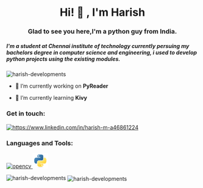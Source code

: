 <h1 align="center">Hi! 👋 , I'm Harish</h1>
<h3 align="center">Glad to see you here,I'm a python guy from India.</h3>

<h5>I'm a student at Chennai institute of technology currently persuing my bachelors degree in computer science and engineering, i used to develop python projects using the existing modules.</h5>

<p align="left"> <img src="https://komarev.com/ghpvc/?username=harish-developments&label=Profile%20views&color=0e75b6&style=flat" alt="harish-developments" /> </p>

- 🔭 I’m currently working on **PyReader**

- 🌱 I’m currently learning **Kivy**

<h3 align="left">Get in touch:</h3>
<p align="left">
<a href="https://linkedin.com/in/https://www.linkedin.com/in/harish-m-a46861224" target="blank"><img align="center" src="https://raw.githubusercontent.com/rahuldkjain/github-profile-readme-generator/master/src/images/icons/Social/linked-in-alt.svg" alt="https://www.linkedin.com/in/harish-m-a46861224" height="30" width="40" /></a>
</p>

<h3 align="left">Languages and Tools:</h3>
<p align="left"> <a href="https://opencv.org/" target="_blank"> <img src="https://www.vectorlogo.zone/logos/opencv/opencv-icon.svg" alt="opencv" width="40" height="40"/> </a> <a href="https://www.python.org" target="_blank"> <img src="https://raw.githubusercontent.com/devicons/devicon/master/icons/python/python-original.svg" alt="python" width="40" height="40"/> </a> </p>

<p><img align="left" src="https://github-readme-stats.vercel.app/api/top-langs?username=harish-developments&show_icons=true&locale=en&layout=compact" alt="harish-developments" /></p>

<p>&nbsp;<img align="center" src="https://github-readme-stats.vercel.app/api?username=harish-developments&show_icons=true&locale=en" alt="harish-developments" /></p>


